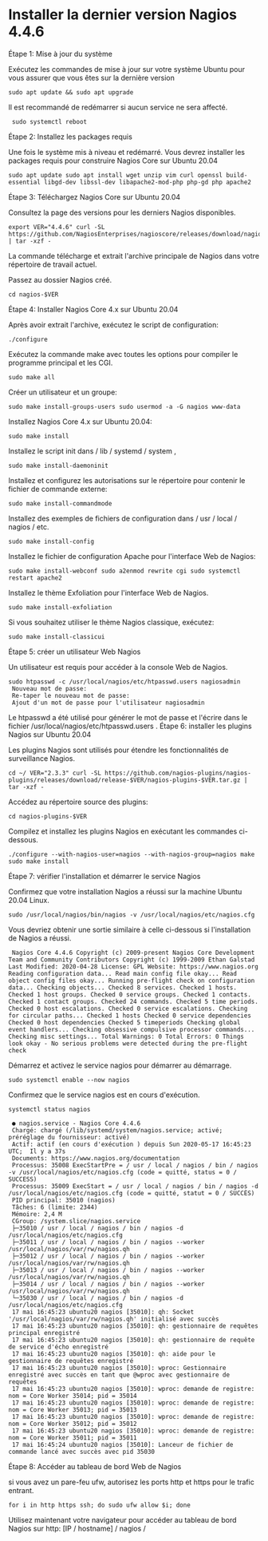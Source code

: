 # Installer la dernier version Nagios 4.4.6
Étape 1: Mise à jour du système

Exécutez les commandes de mise à jour sur votre système Ubuntu pour vous assurer que vous êtes sur la dernière version
```
sudo apt update && sudo apt upgrade 
```
Il est recommandé de redémarrer si aucun service ne sera affecté.
```
 sudo systemctl reboot 
```
Étape 2: Installez les packages requis

Une fois le système mis à niveau et redémarré. Vous devrez installer les packages requis pour construire Nagios Core sur Ubuntu 20.04
```
sudo apt update sudo apt install wget unzip vim curl openssl build-essential libgd-dev libssl-dev libapache2-mod-php php-gd php apache2 
```
Étape 3: Téléchargez Nagios Core sur Ubuntu 20.04

Consultez la page des versions pour les derniers Nagios disponibles.
```
export VER="4.4.6" curl -SL https://github.com/NagiosEnterprises/nagioscore/releases/download/nagios-$VER/nagios-$VER.tar.gz | tar -xzf - 
```
La commande télécharge et extrait l'archive principale de Nagios dans votre répertoire de travail actuel.

Passez au dossier Nagios créé.
```
cd nagios-$VER 
```
Étape 4: Installer Nagios Core 4.x sur Ubuntu 20.04

Après avoir extrait l'archive, exécutez le script de configuration:
```
./configure 
```
Exécutez la commande make avec toutes les options pour compiler le programme principal et les CGI.
```
sudo make all 
```
Créer un utilisateur et un groupe:
```
sudo make install-groups-users sudo usermod -a -G nagios www-data 
```
Installez Nagios Core 4.x sur Ubuntu 20.04:
```
sudo make install 
```
Installez le script init dans / lib / systemd / system ,
```
sudo make install-daemoninit 
```
Installez et configurez les autorisations sur le répertoire pour contenir le fichier de commande externe:
```
sudo make install-commandmode 
```
Installez des exemples de fichiers de configuration dans / usr / local / nagios / etc.
```
sudo make install-config 
```
Installez le fichier de configuration Apache pour l'interface Web de Nagios:
```
sudo make install-webconf sudo a2enmod rewrite cgi sudo systemctl restart apache2 
```
Installez le thème Exfoliation pour l'interface Web de Nagios.
```
sudo make install-exfoliation 
```
Si vous souhaitez utiliser le thème Nagios classique, exécutez:
```
sudo make install-classicui 
```
Étape 5: créer un utilisateur Web Nagios

Un utilisateur est requis pour accéder à la console Web de Nagios.
```
sudo htpasswd -c /usr/local/nagios/etc/htpasswd.users nagiosadmin
 Nouveau mot de passe: 
 Re-taper le nouveau mot de passe: 
 Ajout d'un mot de passe pour l'utilisateur nagiosadmin 
```
Le htpasswd a été utilisé pour générer le mot de passe et l'écrire dans le fichier /usr/local/nagios/etc/htpasswd.users .
Étape 6: installer les plugins Nagios sur Ubuntu 20.04

Les plugins Nagios sont utilisés pour étendre les fonctionnalités de surveillance Nagios.
```
cd ~/ VER="2.3.3" curl -SL https://github.com/nagios-plugins/nagios-plugins/releases/download/release-$VER/nagios-plugins-$VER.tar.gz | tar -xzf - 
```
Accédez au répertoire source des plugins:
```
cd nagios-plugins-$VER 
```
Compilez et installez les plugins Nagios en exécutant les commandes ci-dessous.
```
./configure --with-nagios-user=nagios --with-nagios-group=nagios make sudo make install 
```
Étape 7: vérifier l'installation et démarrer le service Nagios

Confirmez que votre installation Nagios a réussi sur la machine Ubuntu 20.04 Linux.
```
sudo /usr/local/nagios/bin/nagios -v /usr/local/nagios/etc/nagios.cfg 
```
Vous devriez obtenir une sortie similaire à celle ci-dessous si l'installation de Nagios a réussi.
```
 Nagios Core 4.4.6 Copyright (c) 2009-present Nagios Core Development Team and Community Contributors Copyright (c) 1999-2009 Ethan Galstad Last Modified: 2020-04-28 License: GPL Website: https://www.nagios.org Reading configuration data... Read main config file okay... Read object config files okay... Running pre-flight check on configuration data... Checking objects... Checked 8 services. Checked 1 hosts. Checked 1 host groups. Checked 0 service groups. Checked 1 contacts. Checked 1 contact groups. Checked 24 commands. Checked 5 time periods. Checked 0 host escalations. Checked 0 service escalations. Checking for circular paths... Checked 1 hosts Checked 0 service dependencies Checked 0 host dependencies Checked 5 timeperiods Checking global event handlers... Checking obsessive compulsive processor commands... Checking misc settings... Total Warnings: 0 Total Errors: 0 Things look okay - No serious problems were detected during the pre-flight check 
```
Démarrez et activez le service nagios pour démarrer au démarrage.
```
sudo systemctl enable --now nagios 
```
Confirmez que le service nagios est en cours d'exécution.
```
systemctl status nagios
```
```
 ● nagios.service - Nagios Core 4.4.6
 Chargé: chargé (/lib/systemd/system/nagios.service; activé; préréglage du fournisseur: activé)
 Actif: actif (en cours d'exécution ) depuis Sun 2020-05-17 16:45:23 UTC;  Il y a 37s
 Documents: https://www.nagios.org/documentation
 Processus: 35008 ExecStartPre = / usr / local / nagios / bin / nagios -v /usr/local/nagios/etc/nagios.cfg (code = quitté, status = 0 / SUCCESS)
 Processus: 35009 ExecStart = / usr / local / nagios / bin / nagios -d /usr/local/nagios/etc/nagios.cfg (code = quitté, statut = 0 / SUCCÈS)
 PID principal: 35010 (nagios)
 Tâches: 6 (limite: 2344)
 Mémoire: 2,4 M
 CGroup: /system.slice/nagios.service
 ├─35010 / usr / local / nagios / bin / nagios -d /usr/local/nagios/etc/nagios.cfg
 ├─35011 / usr / local / nagios / bin / nagios --worker /usr/local/nagios/var/rw/nagios.qh
 ├─35012 / usr / local / nagios / bin / nagios --worker /usr/local/nagios/var/rw/nagios.qh
 ├─35013 / usr / local / nagios / bin / nagios --worker /usr/local/nagios/var/rw/nagios.qh
 ├─35014 / usr / local / nagios / bin / nagios --worker /usr/local/nagios/var/rw/nagios.qh
 └─35030 / usr / local / nagios / bin / nagios -d /usr/local/nagios/etc/nagios.cfg
 17 mai 16:45:23 ubuntu20 nagios [35010]: qh: Socket '/usr/local/nagios/var/rw/nagios.qh' initialisé avec succès
 17 mai 16:45:23 ubuntu20 nagios [35010]: qh: gestionnaire de requêtes principal enregistré
 17 mai 16:45:23 ubuntu20 nagios [35010]: qh: gestionnaire de requête de service d'écho enregistré
 17 mai 16:45:23 ubuntu20 nagios [35010]: qh: aide pour le gestionnaire de requêtes enregistré
 17 mai 16:45:23 ubuntu20 nagios [35010]: wproc: Gestionnaire enregistré avec succès en tant que @wproc avec gestionnaire de requêtes
 17 mai 16:45:23 ubuntu20 nagios [35010]: wproc: demande de registre: nom = Core Worker 35014; pid = 35014
 17 mai 16:45:23 ubuntu20 nagios [35010]: wproc: demande de registre: nom = Core Worker 35013; pid = 35013
 17 mai 16:45:23 ubuntu20 nagios [35010]: wproc: demande de registre: nom = Core Worker 35012; pid = 35012
 17 mai 16:45:23 ubuntu20 nagios [35010]: wproc: demande de registre: nom = Core Worker 35011; pid = 35011
 17 mai 16:45:24 ubuntu20 nagios [35010]: Lanceur de fichier de commande lancé avec succès avec pid 35030 
```
Étape 8: Accéder au tableau de bord Web de Nagios

si vous avez un pare-feu ufw, autorisez les ports http et https pour le trafic entrant.
```
for i in http https ssh; do sudo ufw allow $i; done 
```
Utilisez maintenant votre navigateur pour accéder au tableau de bord Nagios sur http: [IP / hostname] / nagios /

